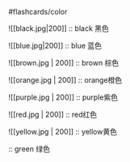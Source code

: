 #flashcards/color

![[black.jpg|200]] :: black 黑色  

![[blue.jpg|200]] :: blue 蓝色   

![[brown.jpg | 200]] :: brown 棕色

![[orange.jpg | 200]] :: orange橙色

![[purple.jpg | 200]] :: purple紫色

![[red.jpg | 200]] :: red红色

![[yellow.jpg | 200]] :: yellow黄色

:: green 绿色


